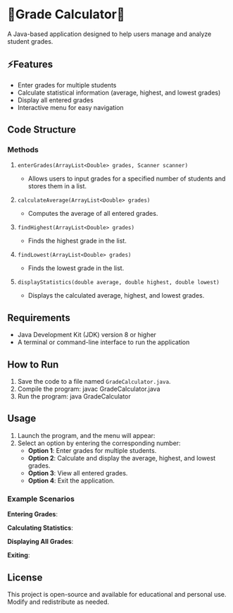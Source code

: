 # 🌟Grade Calculator🌟

A Java-based application designed to help users manage and analyze student grades.

## ⚡Features

- Enter grades for multiple students
- Calculate statistical information (average, highest, and lowest grades)
- Display all entered grades
- Interactive menu for easy navigation

## Code Structure

### Methods

1. `enterGrades(ArrayList<Double> grades, Scanner scanner)`
   - Allows users to input grades for a specified number of students and stores them in a list.

2. `calculateAverage(ArrayList<Double> grades)`
   - Computes the average of all entered grades.

3. `findHighest(ArrayList<Double> grades)`
   - Finds the highest grade in the list.

4. `findLowest(ArrayList<Double> grades)`
   - Finds the lowest grade in the list.

5. `displayStatistics(double average, double highest, double lowest)`
   - Displays the calculated average, highest, and lowest grades.

## Requirements

- Java Development Kit (JDK) version 8 or higher
- A terminal or command-line interface to run the application

## How to Run

1. Save the code to a file named `GradeCalculator.java`.
2. Compile the program:
    javac GradeCalculator.java
3. Run the program:
   java GradeCalculator

## Usage

1. Launch the program, and the menu will appear:
2. Select an option by entering the corresponding number:
   - **Option 1**: Enter grades for multiple students.
   - **Option 2**: Calculate and display the average, highest, and lowest grades.
   - **Option 3**: View all entered grades.
   - **Option 4**: Exit the application.

### Example Scenarios

**Entering Grades**:

**Calculating Statistics**:

**Displaying All Grades**:

**Exiting**:
## License

This project is open-source and available for educational and personal use. Modify and redistribute as needed.
